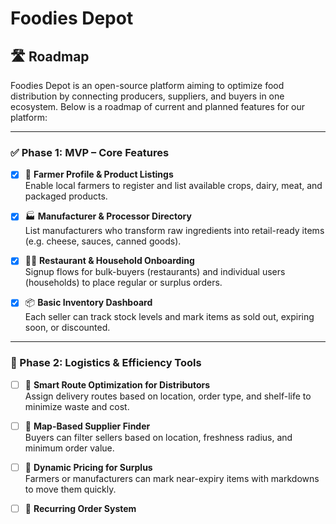 # Foodies Depot
## 🛣️ Roadmap

Foodies Depot is an open-source platform aiming to optimize food distribution by connecting producers, suppliers, and buyers in one ecosystem. Below is a roadmap of current and planned features for our platform:

---

### ✅ Phase 1: MVP – Core Features

- [x] 🌾 **Farmer Profile & Product Listings**  
  Enable local farmers to register and list available crops, dairy, meat, and packaged products.

- [x] 🏭 **Manufacturer & Processor Directory**  
  List manufacturers who transform raw ingredients into retail-ready items (e.g. cheese, sauces, canned goods).

- [x] 🧑‍🍳 **Restaurant & Household Onboarding**  
  Signup flows for bulk-buyers (restaurants) and individual users (households) to place regular or surplus orders.

- [x] 📦 **Basic Inventory Dashboard**  
  Each seller can track stock levels and mark items as sold out, expiring soon, or discounted.

---

### 🚧 Phase 2: Logistics & Efficiency Tools

- [ ] 🚚 **Smart Route Optimization for Distributors**  
  Assign delivery routes based on location, order type, and shelf-life to minimize waste and cost.

- [ ] 📍 **Map-Based Supplier Finder**  
  Buyers can filter sellers based on location, freshness radius, and minimum order value.

- [ ] 💸 **Dynamic Pricing for Surplus**  
  Farmers or manufacturers can mark near-expiry items with markdowns to move them quickly.

- [ ] 📅 **Recurring Order System**  

